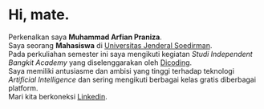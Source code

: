 # Hi, mate.
Perkenalkan saya **Muhammad Arfian Praniza**.<br>
Saya seorang **Mahasiswa** di [Universitas Jenderal Soedirman](https://unsoed.ac.id/).<br>
Pada perkuliahan semester ini saya mengikuti kegiatan *Studi Independent Bangkit Academy* yang diselenggarakan oleh [Dicoding](https://www.dicoding.com/).<br>
Saya memiliki antusiasme dan ambisi yang tinggi terhadap teknologi *Artificial Intelligence* dan sering mengikuti berbagai kelas gratis diberbagai platform.<br>
Mari kita berkoneksi [Linkedin](https://www.linkedin.com/in/muhammad-arfian-praniza-083b8b1a2/).
